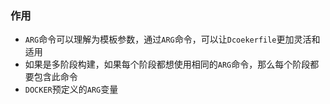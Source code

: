 
### 作用

- `ARG`命令可以理解为模板参数，通过`ARG`命令，可以让`Dcoekerfile`更加灵活和适用
- 如果是多阶段构建，如果每个阶段都想使用相同的`ARG`命令，那么每个阶段都要包含此命令
- `DOCKER`预定义的`ARG`变量
